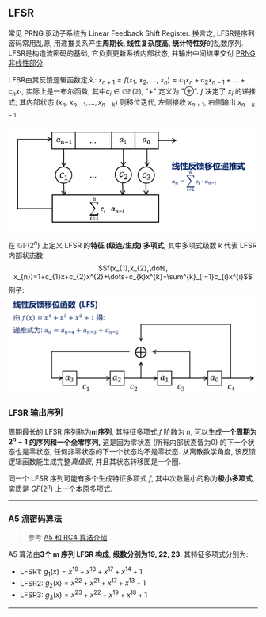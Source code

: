 ## LFSR

常见 PRNG 驱动子系统为 Linear Feedback Shift Register. 换言之, LFSR是序列密码常用乱源, 用递推关系产生**周期长, 线性复杂度高, 统计特性好**的乱数序列. LFSR是构造流密码的基础, 它负责更新系统内部状态, 并输出中间结果交付 [PRNG 非线性部分](PRBG%20非线性部分.md).

LFSR由其反馈逻辑函数定义: $x_{n+1}=f(x_{1},\ x_{2},\ \dots,\ x_{n})=c_{1}x_{n}+c_{2}x_{n-1}+\dots+c_{n}x_{1}$, 实际上是一布尔函数, 其中$c_{i}\in \mathbb{GF(2)}$, "$+$" 定义为 "$\oplus$". $f$ 决定了 $x_{i}$ 的递推式; 其内部状态 $(x_{n},\ x_{n-1},\dots,x_{n-k})$ 则移位迭代, 左侧接收 $x_{n+1}$, 右侧输出 $x_{n-k-1}$.

![|450](../../attach/Pasted%20image%2020230609234108.png)

在 $\mathbb{GF}(2^{n})$ 上定义 LFSR 的**特征 (级连/生成) 多项式**, 其中多项式级数 k 代表 LFSR 内部状态数: $$f(x_{1},x_{2},\dots, x_{n})=1+c_{1}x+c_{2}x^{2}+\dots+c_{k}x^{k}=\sum^{k}_{i=1}c_{i}x^{i}$$
例子:
![|500](../../attach/Pasted%20image%2020230609220658.png)

### LFSR 输出序列

周期最长的 LFSR 序列称为**m序列**, 其特征多项式 $f$ 阶数为 n, 可以生成**一个周期为 $2^{n}-1$ 的序列和一个全零序列,** 这是因为零状态 (所有内部状态皆为0) 的下一个状态也是零状态, 任何非零状态的下一个状态均不是零状态. 从离散数学角度, 该反馈逻辑函数能生成完整*真值表*, 并且其状态转移图是一个圈.

同一个 LFSR 序列可能有多个生成特征多项式 $f$, 其中次数最小的称为**极小多项式**, 实质是 $GF(2^{n})$ 上一个本原多项式.

***

### A5 流密码算法

> 参考 [A5 和 RC4 算法介绍](https://zhuanlan.zhihu.com/p/367447046)

A5 算法由**3个 m 序列 LFSR 构成**, **级数分别为19, 22, 23**. 其特征多项式分别为: 

-   LFSR1: $g_1(x)=x^{19}+x^{18}+x^{17}+x^{14}+1$
-   LFSR2: $g_2(x)=x^{22}+x^{21}+x^{17}+x^{13}+1$
-   LFSR3: $g_3(x)=x^{23}+x^{22}+x^{19}+x^{18}+1$

***

